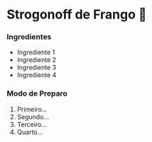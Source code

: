 # Strogonoff de Frango :chicken:

### Ingredientes

- Ingrediente 1
- Ingrediente 2
- Ingrediente 3
- Ingrediente 4

### Modo de Preparo

1. Primeiro...
2. Segundo...
3. Terceiro...
4. Quarto...


